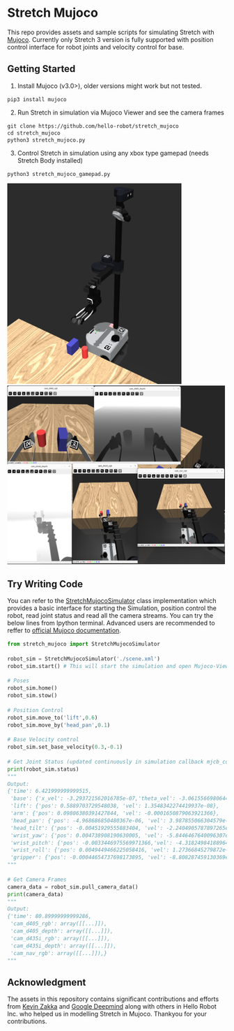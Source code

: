 # Stretch Mujoco
This repo provides assets and sample scripts for simulating Stretch with [Mujoco](https://github.com/google-deepmind/mujoco).
Currently only Stretch 3 version is fully supported with position control interface for robot joints and velocity control for base.

## Getting Started
1. Install Mujoco (v3.0>), older versions might work but not tested.
```
pip3 install mujoco
```

2. Run Stretch in simulation via Mujoco Viewer and see the camera frames
```
git clone https://github.com/hello-robot/stretch_mujoco
cd stretch_mujoco
python3 stretch_mujoco.py
```

3. Control Stretch in simulation using any xbox type gamepad (needs Stretch Body installed)
```
python3 stretch_mujoco_gamepad.py
```
<img src="./docs/stretch3_in_mujoco.png" title="Camera Streams" width="400px"> <img src="./docs/camera_streams.png" title="Camera Streams" width="500px">

## Try Writing Code
You can refer to the [StretchMujocoSimulator](https://github.com/hello-robot/stretch_mujoco/blob/main/stretch_mujoco.py#L11) class implementation which provides a basic interface for starting the Simulation, position control the robot, read joint status and read all the camera streams. You can try the below lines from Ipython terminal. Advanced users are recommended to reffer to [official Mujoco documentation](https://mujoco.readthedocs.io/en/stable/python.html).
```python
from stretch_mujoco import StretchMujocoSimulator

robot_sim = StretchMujocoSimulator('./scene.xml')
robot_sim.start() # This will start the simulation and open Mujoco-Viewer window

# Poses
robot_sim.home()
robot_sim.stow()

# Position Control 
robot_sim.move_to('lift',0.6)
robot_sim.move_by('head_pan',0.1)

# Base Velocity control
robot_sim.set_base_velocity(0.3,-0.1)

# Get Joint Status (updated continuously in simulation callback mjcb_control)
print(robot_sim.status)
"""
Output:
{'time': 6.421999999999515,
 'base': {'x_vel': -3.293721562016785e-07,'theta_vel': -3.061556698064456e-05},
 'lift': {'pos': 0.5889703729548038, 'vel': 1.3548342274419937e-08},
 'arm': {'pos': 0.09806380391427844, 'vel': -0.0001650879063921366},
 'head_pan': {'pos': -4.968686850480367e-06, 'vel': 3.987855066304579e-08},
 'head_tilt': {'pos': -0.00451929555883404, 'vel': -2.2404905787897265e-09},
 'wrist_yaw': {'pos': 0.004738908190630005, 'vel': -5.8446467640096307e-05},
 'wrist_pitch': {'pos': -0.0033446975569971366,'vel': -4.3182498418896415e-06},
 'wrist_roll': {'pos': 0.0049449466225058416, 'vel': 1.27366845279872e-08},
 'gripper': {'pos': -0.00044654737698173895, 'vel': -8.808287459130369e-07}}
"""

# Get Camera Frames
camera_data = robot_sim.pull_camera_data()
print(camera_data)
"""
Output:
{'time': 80.89999999999286,
 'cam_d405_rgb': array([[...]]),
 'cam_d405_depth': array([[...]]),
 'cam_d435i_rgb': array([[...]]),
 'cam_d435i_depth': array([[...]]),
 'cam_nav_rgb': array([[...]]),}
"""

```


## Acknowledgment
The assets in this repository contains significant contributions and efforts from [Kevin Zakka](https://github.com/kevinzakka) and [Google Deepmind](https://github.com/google-deepmind) along with others in Hello Robot Inc. who helped us in modelling Stretch in Mujoco. Thankyou for your contributions.

